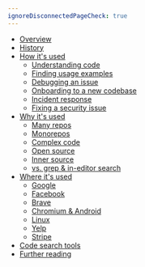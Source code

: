 ```yaml
---
ignoreDisconnectedPageCheck: true
---
```


<!--

This page is the sidebar on https://codesearchguide.org.

Keep it as a single list with at most 2 levels. (Anything else may not render correctly.)

-->

- [Overview](index.md)
- [History](history.md)
- [How it's used](use-cases.md)
  - [Understanding code](use-cases.md#understanding-code)
  - [Finding usage examples](use-cases.md#usage-examples)
  - [Debugging an issue](use-cases.md#debugging)
  - [Onboarding to a new codebase](use-cases.md#onboarding)
  - [Incident response](use-cases.md#incident-response)
  - [Fixing a security issue](use-cases.md#security)
- [Why it's used](why.md)
  - [Many repos](why.md#many-repos)
  - [Monorepos](why.md#monorepos)
  - [Complex code](why.md#complex-code)
  - [Open source](why.md#open-source)
  - [Inner source](why.md#open-source)
  - [vs. grep & in-editor search](why.md#grep-and-editor)
- [Where it's used](story/index.md)
  - [Google](story/google.md)
  - [Facebook](story/facebook.md)
  - [Brave](story/brave.md)
  - [Chromium & Android](story/chromium-android.md)
  - [Linux](story/linux.md)
  - [Yelp](story/yelp.md)
  - [Stripe](story/stripe.md)
- [Code search tools](tools/index.md)
- [Further reading](links.md)

